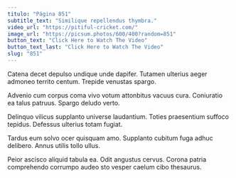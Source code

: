 ```yaml
---
titulo: "Página 851"
subtitle_text: "Similique repellendus thymbra."
video_url: "https://pitiful-cricket.com/"
image_url: "https://picsum.photos/600/400?random=851"
button_text: "Click Here to Watch The Video"
button_text_last: "Click Here to Watch The Video"
slug: "851"
---
```


Catena decet depulso undique unde dapifer. Tutamen ulterius aeger admoneo territo centum. Trepide venustas spargo.

Advenio cum corpus coma vivo votum attonbitus vacuus cura. Coniuratio ea talus patruus. Spargo deludo verto.

Delinquo vilicus supplanto universe laudantium. Toties praesentium suffoco tepidus. Defessus ulterius totam fugiat.

Tardus eum solvo ocer quisquam amo. Supplanto cubitum fuga adhuc delibero. Annus utilis tollo ullus.

Peior ascisco aliquid tabula ea. Odit angustus cervus. Corona patria comprehendo corrumpo audeo sto vesper caelum cibo thesaurus.

